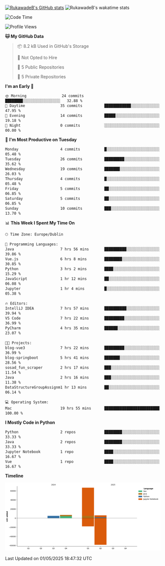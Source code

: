 
[![RukawadeB's GitHub stats](https://github-readme-stats.vercel.app/api?username=RukawadeB&hide=prs&show_icons=true&theme=omni)](https://github.com/anuraghazra/github-readme-stats)
![RukawadeB's wakatime stats](https://github-readme-stats.vercel.app/api/wakatime?username=RukawadeB)

<!--START_SECTION:waka-->
![Code Time](http://img.shields.io/badge/Code%20Time-461%20hrs%201%20min-blue)

![Profile Views](http://img.shields.io/badge/Profile%20Views-33-blue)

**🐱 My GitHub Data** 

> 📦 8.2 kB Used in GitHub's Storage 
 > 
> 🚫 Not Opted to Hire
 > 
> 📜 5 Public Repositories 
 > 
> 🔑 5 Private Repositories 
 > 
**I'm an Early 🐤** 

```text
🌞 Morning                24 commits          ████████░░░░░░░░░░░░░░░░░   32.88 % 
🌆 Daytime                35 commits          ████████████░░░░░░░░░░░░░   47.95 % 
🌃 Evening                14 commits          █████░░░░░░░░░░░░░░░░░░░░   19.18 % 
🌙 Night                  0 commits           ░░░░░░░░░░░░░░░░░░░░░░░░░   00.00 % 
```
📅 **I'm Most Productive on Tuesday** 

```text
Monday                   4 commits           █░░░░░░░░░░░░░░░░░░░░░░░░   05.48 % 
Tuesday                  26 commits          █████████░░░░░░░░░░░░░░░░   35.62 % 
Wednesday                19 commits          ███████░░░░░░░░░░░░░░░░░░   26.03 % 
Thursday                 4 commits           █░░░░░░░░░░░░░░░░░░░░░░░░   05.48 % 
Friday                   5 commits           ██░░░░░░░░░░░░░░░░░░░░░░░   06.85 % 
Saturday                 5 commits           ██░░░░░░░░░░░░░░░░░░░░░░░   06.85 % 
Sunday                   10 commits          ███░░░░░░░░░░░░░░░░░░░░░░   13.70 % 
```


📊 **This Week I Spent My Time On** 

```text
🕑︎ Time Zone: Europe/Dublin

💬 Programming Languages: 
Java                     7 hrs 56 mins       ██████████░░░░░░░░░░░░░░░   39.86 % 
Vue.js                   6 hrs 8 mins        ████████░░░░░░░░░░░░░░░░░   30.85 % 
Python                   3 hrs 2 mins        ████░░░░░░░░░░░░░░░░░░░░░   15.29 % 
JavaScript               1 hr 12 mins        ██░░░░░░░░░░░░░░░░░░░░░░░   06.08 % 
Jupyter                  1 hr 4 mins         █░░░░░░░░░░░░░░░░░░░░░░░░   05.38 % 

🔥 Editors: 
IntelliJ IDEA            7 hrs 57 mins       ██████████░░░░░░░░░░░░░░░   39.94 % 
VS Code                  7 hrs 22 mins       █████████░░░░░░░░░░░░░░░░   36.99 % 
PyCharm                  4 hrs 35 mins       ██████░░░░░░░░░░░░░░░░░░░   23.07 % 

🐱‍💻 Projects: 
blog-vue3                7 hrs 22 mins       █████████░░░░░░░░░░░░░░░░   36.99 % 
blog-springboot          5 hrs 41 mins       ███████░░░░░░░░░░░░░░░░░░   28.56 % 
sosad_fun_scraper        2 hrs 17 mins       ███░░░░░░░░░░░░░░░░░░░░░░   11.54 % 
Java                     2 hrs 16 mins       ███░░░░░░░░░░░░░░░░░░░░░░   11.38 % 
DataStructureGroupAssignm1 hr 13 mins        ██░░░░░░░░░░░░░░░░░░░░░░░   06.14 % 

💻 Operating System: 
Mac                      19 hrs 55 mins      █████████████████████████   100.00 % 
```

**I Mostly Code in Python** 

```text
Python                   2 repos             ████████░░░░░░░░░░░░░░░░░   33.33 % 
Java                     2 repos             ████████░░░░░░░░░░░░░░░░░   33.33 % 
Jupyter Notebook         1 repo              ████░░░░░░░░░░░░░░░░░░░░░   16.67 % 
Vue                      1 repo              ████░░░░░░░░░░░░░░░░░░░░░   16.67 % 
```



**Timeline**

![Lines of Code chart](https://raw.githubusercontent.com/RukawadeB/RukawadeB/main/assets/bar_graph.png)


 Last Updated on 01/05/2025 18:47:32 UTC
<!--END_SECTION:waka-->



